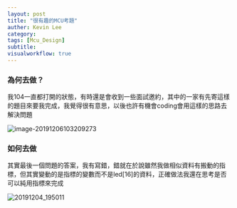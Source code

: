 ```yaml
---
layout: post
title: "很有趣的MCU考題"
auther: Kevin Lee
category: 
tags: [Mcu_Design]
subtitle:
visualworkflow: true
---
```


### 為何去做？

我104一直都打開的狀態，有時還是會收到一些面試邀約，其中的一家有先寄這樣的題目來要我完成，我覺得很有意思，以後也許有機會coding會用這樣的思路去解決問題

![image-20191206103209273]({{site.baseurl}}/img/image-20191206103209273.png)

### 如何去做

其實最後一個問題的答案，我有寫錯，錯就在於說雖然我做相似資料有搬動的指標，但其實變動的是指標的變數而不是led[16]的資料，正確做法我還在思考是否可以純用指標來完成

![20191204_195011]({{site.baseurl}}/img/20191204_195011.jpg)